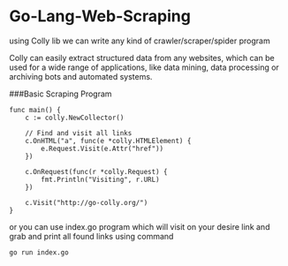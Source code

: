# Go-Lang-Web-Scraping
using Colly lib we can write any kind of crawler/scraper/spider program
 
Colly can easily extract structured data from any websites, which can be used for a wide range of applications, like data mining, data processing or archiving bots and automated systems.

###Basic Scraping Program 

```
func main() {
 	c := colly.NewCollector()
 
 	// Find and visit all links
 	c.OnHTML("a", func(e *colly.HTMLElement) {
 		e.Request.Visit(e.Attr("href"))
 	})
 
 	c.OnRequest(func(r *colly.Request) {
		fmt.Println("Visiting", r.URL)
	})

	c.Visit("http://go-colly.org/")
}
```


or you can use index.go program which will visit on your desire link and grab and print all found links
using command 
```
go run index.go
```
